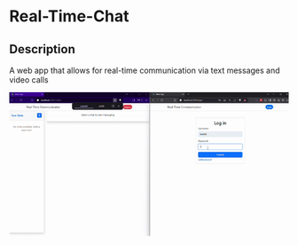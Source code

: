 # Real-Time-Chat

## Description 

A web app that allows for real-time communication via text messages and video calls

![Demo Real-Time-Chat](Assets/Demo.gif)


